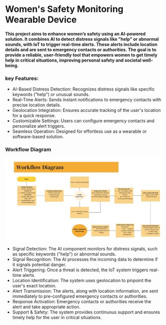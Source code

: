 # **Women's Safety Monitoring Wearable Device**
#### This project aims to enhance women’s safety using an AI-powered solution. It combines AI to detect distress signals like "help" or abnormal sounds, with IoT to trigger real-time alerts. These alerts include location details and are sent to emergency contacts or authorities. The goal is to provide a reliable, user-friendly tool that empowers women to get timely help in critical situations, improving personal safety and societal well-being.

### **key Features:**
- AI-Based Distress Detection: Recognizes distress signals like specific keywords ("help") or unusual sounds.
- Real-Time Alerts: Sends instant notifications to emergency contacts with precise location details.
- Geolocation Integration: Ensures accurate tracking of the user's location for a quick response.
- Customizable Settings: Users can configure emergency contacts and personalize alert triggers.
- Seamless Operation: Designed for effortless use as a wearable or software-based solution.

### **Workflow Diagram**



![image alt](https://github.com/hariprasadvannichamy/Women-s-safety-monitoring-wearable-device/blob/7950d633c7db6f68c53436dfec20c960195c061c/2025-01-22%20(2).jpg)

- Signal Detection: The AI component monitors for distress signals, such as specific keywords ("help") or abnormal sounds.
- Signal Recognition: The AI processes the incoming data to determine if it signals potential danger.
- Alert Triggering: Once a threat is detected, the IoT system triggers real-time alerts.
- Location Identification: The system uses geolocation to pinpoint the user's exact location.
- Alert Transmission: The alerts, along with location information, are sent immediately to pre-configured emergency contacts or authorities.
- Response Activation: Emergency contacts or authorities receive the alert and take appropriate action.
- Support & Safety: The system provides continuous support and ensures timely help for the user in critical situations.

